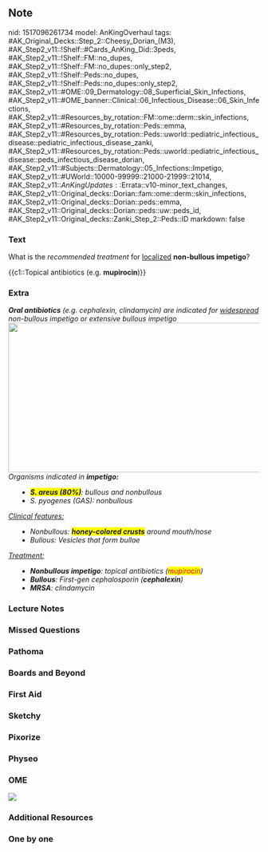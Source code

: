 ## Note
nid: 1517096261734
model: AnKingOverhaul
tags: #AK_Original_Decks::Step_2::Cheesy_Dorian_(M3), #AK_Step2_v11::!Shelf::#Cards_AnKing_Did::3peds, #AK_Step2_v11::!Shelf::FM::no_dupes, #AK_Step2_v11::!Shelf::FM::no_dupes::only_step2, #AK_Step2_v11::!Shelf::Peds::no_dupes, #AK_Step2_v11::!Shelf::Peds::no_dupes::only_step2, #AK_Step2_v11::#OME::09_Dermatology::08_Superficial_Skin_Infections, #AK_Step2_v11::#OME_banner::Clinical::06_Infectious_Disease::06_Skin_Infections, #AK_Step2_v11::#Resources_by_rotation::FM::ome::derm::skin_infections, #AK_Step2_v11::#Resources_by_rotation::Peds::emma, #AK_Step2_v11::#Resources_by_rotation::Peds::uworld::pediatric_infectious_disease::pediatric_infectious_disease_zanki, #AK_Step2_v11::#Resources_by_rotation::Peds::uworld::pediatric_infectious_disease::peds_infectious_disease_dorian, #AK_Step2_v11::#Subjects::Dermatology::05_Infections::Impetigo, #AK_Step2_v11::#UWorld::10000-99999::21000-21999::21014, #AK_Step2_v11::$AnKingUpdates::$Errata::v10-minor_text_changes, #AK_Step2_v11::Original_decks::Dorian::fam::ome::derm::skin_infections, #AK_Step2_v11::Original_decks::Dorian::peds::emma, #AK_Step2_v11::Original_decks::Dorian::peds::uw::peds_id, #AK_Step2_v11::Original_decks::Zanki_Step_2::Peds::ID
markdown: false

### Text
What is the <i>recommended treatment</i> for <u>localized</u>
<b>non-bullous impetigo</b>?
<div>
  {{c1::Topical antibiotics (e.g. <b>mupirocin</b>)}}
</div>

### Extra
<div>
  <i><b>Oral antibiotics</b> (e.g. cephalexin, clindamycin) are
  indicated for <u>widespread</u> non-bullous impetigo or extensive
  bullous impetigo</i>
</div><img src="whoop%20(1)_1606536512074.png" class="" style=
"height: 300px; width: 511px;">
<div>
  <div style="text-align: left;">
    <i>Organisms indicated in <b>impetigo:</b></i>
  </div>
  <div>
    <ul style="margin-left: 20px;">
      <li style="text-align: left;"><i><span style=
      "background-color: rgb(255, 255, 0)"><b>S. areus
      (80%)</b></span>: bullous and nonbullous</i>
      <li style="text-align: left;"><i>S. pyogenes (GAS):
      nonbullous</i>
    </ul>
    <div style="text-align: left;">
      <i><u>Clinical features:</u></i>
    </div>
    <div>
      <ul style="margin-left: 20px;">
        <li style="text-align: left;"><i>Nonbullous: <span style=
        "background-color: rgb(255, 255, 0);"><b>honey-colored
        crusts</b></span> around mouth/nose</i>
        <li style="text-align: left;"><i>Bullous: Vesicles that
        form bullae</i>
      </ul>
      <div style="text-align: left;">
        <i><u>Treatment:</u></i>
      </div>
      <div>
        <ul style="margin-left: 20px;">
          <li style="text-align: left;"><i><b>Nonbullous
          impetigo</b>: topical antibiotics (<font color="#FF0000"
          style=
          "background-color: rgb(255, 255, 0);">mupirocin</font>)</i>
          <li style="text-align: left;"><i><b>Bullous</b>:
          First-gen cephalosporin (<b>cephalexin</b>)</i>
          <li style="text-align: left;"><i><b>MRSA</b>:
          clindamycin</i>
        </ul>
      </div>
    </div>
  </div>
</div>

### Lecture Notes


### Missed Questions


### Pathoma


### Boards and Beyond


### First Aid


### Sketchy


### Pixorize


### Physeo


### OME
<div class="ome-widget">
  <a href=
  "https://onlinemeded.org/spa/infectious-disease/skin-infections/acquire?ref=anki">
  <img src="_OME_AnkiFlashcards_Lesson_1.png"></a>
</div>

### Additional Resources


### One by one

